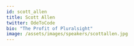 ```yaml
---
id: scott_allen
title: Scott Allen
twitter: OdeToCode
bio: "The Profit of Pluralsight"
image: /assets/images/speakers/scottallen.jpg
---
```

